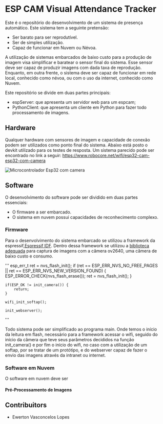 # ESP CAM Visual Attendance Tracker

Este é o repositório do desenvolvimento de um sistema de presença automático. Este sistema tem a seguinte pretensão:
* Ser barato para ser reprodutível.
* Ser de simples utilização.
* Capaz de funcionar em Nuvem ou Névoa.

A utilização de sistemas embarcados de baixo custo para a produção de imagem visa simplificar e baratear o sensor final do sistema. Esse sensor deve ser capaz de produzir imagens com dada taxa de reprodução. Enquanto, em outra frente, o sistema deve ser capaz de funcionar em rede local, conhecido como névoa, ou com o uso da internet, conhecido como Nuvem.

Este repositório se divide em duas partes principais:
* espServer: que apresenta um servidor web para um espcam;
* PythonClient: que apresenta um cliente em Python para fazer todo processamento de imagens.

## Hardware

Qualquer hardware com sensores de imagem e capacidade de conexão podem ser utilizados como ponto final do sistema. Abaixo está posto o devkit utilizado para os testes de resposta. Um sistema parecido pode ser encontrado no link a seguir: <https://www.robocore.net/wifi/esp32-cam-esp32-com-camera>

![Microcontrolador Esp32 com camera](https://d229kd5ey79jzj.cloudfront.net/1205/images/1205_1_H.png?20230725094432 "Esp cam")

## Software

O desenvolvimento do software pode ser dividido em duas partes essenciais:
* O firmware a ser embarcado.
* O sistema em nuvem possui capacidades de reconhecimento complexo.

### Firmware

Para o desenvolvimento do sistema embarcado se utilizou a framework da espressif,[Espressif IDF](https://github.com/espressif/esp-idf). Dentro dessa framework se utilizou a [biblioteca adequada](https://github.com/espressif/esp32-camera)  para captura de imagens com a câmera ov2640, uma câmera de baixo custo e consumo.


'''
    esp_err_t ret = nvs_flash_init();
    if (ret == ESP_ERR_NVS_NO_FREE_PAGES || ret == ESP_ERR_NVS_NEW_VERSION_FOUND) {
      ESP_ERROR_CHECK(nvs_flash_erase());
      ret = nvs_flash_init();
    }

    if(ESP_OK != init_camera()) {
        return;
    }

    wifi_init_softap();

    init_webserver();
'''

Todo sistema pode ser simplificado ao programa main. Onde temos o início da leitura em flash, necessário para a framework acessar o wifi, seguido do início da câmera que teve seus parâmetros decididos na função init_camera() e por fim o início do wifi, no caso com a utilização de um softap, por se tratar de um protótipo, e do webserver capaz de fazer o envio das imagens através da intranet ou internet.

### Software em Nuvem

O software em nuvem deve ser 

#### Pré-Processamento de Imagens




## Contribuitors

* Ewerton Vasconcelos Lopes 
